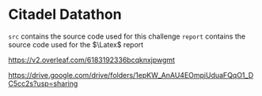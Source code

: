 # Citadel Datathon

`src` contains the source code used for this challenge
`report` contains the source code used for the $\Latex$ report

https://v2.overleaf.com/6183192336bcqknxjpwgmt

https://drive.google.com/drive/folders/1epKW_AnAU4EOmpiUduaFQqO1_DC5cc2s?usp=sharing
